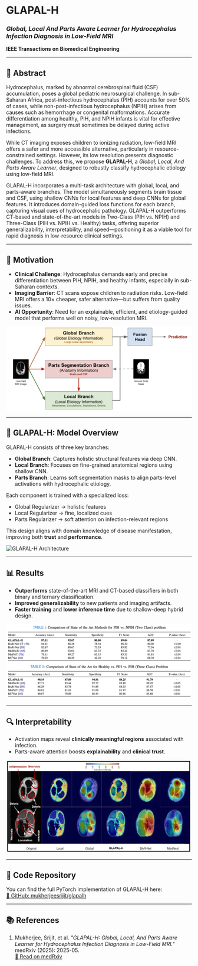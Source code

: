 # **GLAPAL-H**  
### *Global, Local And Parts Aware Learner for Hydrocephalus Infection Diagnosis in Low-Field MRI*  
**IEEE Transactions on Biomedical Engineering**

---

## 🧠 Abstract

Hydrocephalus, marked by abnormal cerebrospinal fluid (CSF) accumulation, poses a global pediatric neurosurgical challenge. In sub-Saharan Africa, post-infectious hydrocephalus (PIH) accounts for over 50% of cases, while non-post-infectious hydrocephalus (NPIH) arises from causes such as hemorrhage or congenital malformations. Accurate differentiation among healthy, PIH, and NPIH infants is vital for effective management, as surgery must sometimes be delayed during active infections.

While CT imaging exposes children to ionizing radiation, low-field MRI offers a safer and more accessible alternative, particularly in resource-constrained settings. However, its low resolution presents diagnostic challenges. To address this, we propose **GLAPAL-H**, a *Global, Local, And Parts Aware Learner*, designed to robustly classify hydrocephalic etiology using low-field MRI.

GLAPAL-H incorporates a multi-task architecture with global, local, and parts-aware branches. The model simultaneously segments brain tissue and CSF, using shallow CNNs for local features and deep CNNs for global features. It introduces domain-guided loss functions for each branch, capturing visual cues of hydrocephalic pathology. GLAPAL-H outperforms CT-based and state-of-the-art models in Two-Class (PIH vs. NPIH) and Three-Class (PIH vs. NPIH vs. Healthy) tasks, offering superior generalizability, interpretability, and speed—positioning it as a viable tool for rapid diagnosis in low-resource clinical settings.

---

## 🎯 Motivation

- **Clinical Challenge**: Hydrocephalus demands early and precise differentiation between PIH, NPIH, and healthy infants, especially in sub-Saharan contexts.
- **Imaging Barrier**: CT scans expose children to radiation risks. Low-field MRI offers a 10× cheaper, safer alternative—but suffers from quality issues.
- **AI Opportunity**: Need for an explainable, efficient, and etiology-guided model that performs well on noisy, low-resolution MRI.

![Motivation](./GLAPALH_files/motivation.png)

---

## 🧩 GLAPAL-H: Model Overview

GLAPAL-H consists of three key branches:

- **Global Branch**: Captures holistic structural features via deep CNN.
- **Local Branch**: Focuses on fine-grained anatomical regions using shallow CNN.
- **Parts Branch**: Learns soft segmentation masks to align parts-level activations with hydrocephalic etiology.

Each component is trained with a specialized loss:
- Global Regularizer → holistic features  
- Local Regularizer → fine, localized cues  
- Parts Regularizer → soft attention on infection-relevant regions  

This design aligns with domain knowledge of disease manifestation, improving both **trust** and **performance**.

![GLAPAL-H Architecture](./GLAPALH_files/model.png)

---

## 📊 Results

- **Outperforms** state-of-the-art MRI and CT-based classifiers in both binary and ternary classification.
- **Improved generalizability** to new patients and imaging artifacts.
- **Faster training** and **lower inference time** due to shallow-deep hybrid design.

![Results](./GLAPALH_files/results.png)

---

## 🔍 Interpretability

- Activation maps reveal **clinically meaningful regions** associated with infection.
- Parts-aware attention boosts **explainability** and **clinical trust**.

![Activation Maps](./GLAPALH_files/activationmap.png)

---

## 🔗 Code Repository

You can find the full PyTorch implementation of GLAPAL-H here:  
[🔗 GitHub: mukherjeesrijit/glapalh](https://github.com/mukherjeesrijit/glapalh)

---

## 📚 References

1. Mukherjee, Srijit, et al. *"GLAPAL-H: Global, Local, And Parts Aware Learner for Hydrocephalus Infection Diagnosis in Low-Field MRI."*  
   medRxiv (2025): 2025-05.  
   [📄 Read on medRxiv](https://www.medrxiv.org/content/10.1101/2025.05.14.25327461v2)
